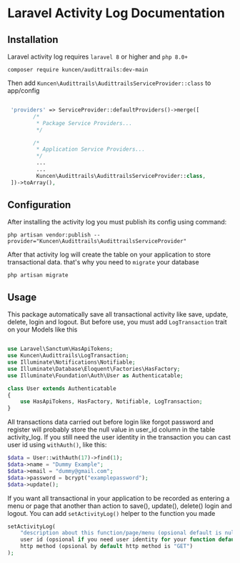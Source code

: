 # Laravel Activity Log Documentation

## Installation

Laravel activity log requires `laravel 8` or higher and `php 8.0+`

```
composer require kuncen/audittrails:dev-main
```

Then add `Kuncen\Audittrails\AudittrailsServiceProvider::class` to app/config
```php

 'providers' => ServiceProvider::defaultProviders()->merge([
        /*
         * Package Service Providers...
         */

        /*
         * Application Service Providers...
         */
         ...
         ...
         Kuncen\Audittrails\AudittrailsServiceProvider::class,
 ])->toArray(),

```


## Configuration

After installing the activity log you must publish its config using command:

```
php artisan vendor:publish --provider="Kuncen\Audittrails\AudittrailsServiceProvider"
```


After that activity log will create the table on your application to store transactional data. that's why you need to `migrate` your database

```
php artisan migrate
```


## Usage

This package automatically save all transactional activity like save, update, delete, login and logout. But before use, you must add `LogTransaction` trait on your Models like this

```php

use Laravel\Sanctum\HasApiTokens;
use Kuncen\Audittrails\LogTransaction;
use Illuminate\Notifications\Notifiable;
use Illuminate\Database\Eloquent\Factories\HasFactory;
use Illuminate\Foundation\Auth\User as Authenticatable;

class User extends Authenticatable
{
    use HasApiTokens, HasFactory, Notifiable, LogTransaction;
}

```


All transactions data carried out before login like forgot password and register will probably store the null value in user_id column in the table activity_log. If you still need the user identity in the transaction you can cast user id using `withAuth()`, like this:

```php
$data = User::withAuth(17)->find(1);
$data->name = "Dummy Example";
$data->email = "dummy@gmail.com";
$data->password = bcrypt("examplepassword");
$data->update();
```


If you want all transactional in your application to be recorded as entering a menu or page that another than action to save(), update(), delete() login and logout. You can add `setActivityLog()` helper to the function you made

```php
setActivityLog(
    "description about this function/page/menu (opsional default is null)",
    user id (opsional if you need user identity for your function default is null),
    http method (opsional by default http method is "GET")
);
```
